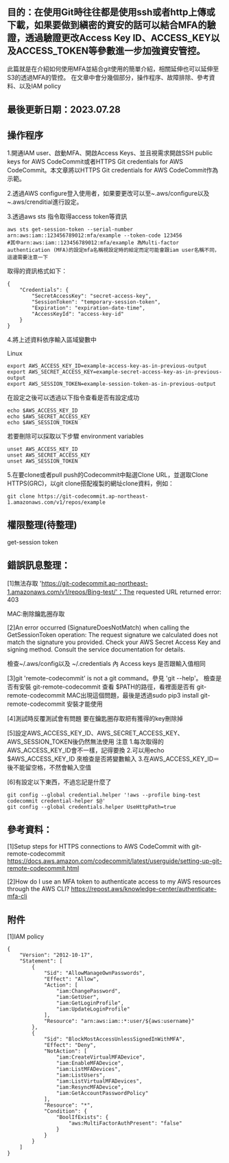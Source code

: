 ## 目的：在使用Git時往往都是使用ssh或者http上傳或下載，如果要做到縝密的資安的話可以結合MFA的驗證，透過驗證更改Access Key ID、ACCESS_KEY以及ACCESS_TOKEN等參數進一步加強資安管控。
此篇就是在介紹如何使用MFA並結合git使用的簡單介紹，相關延伸也可以延伸至S3的透過MFA的管控。
在文章中會分幾個部分，操作程序、故障排除、參考資料、以及IAM policy

## 最後更新日期：2023.07.28

## 操作程序

1.開通IAM user、啟動MFA、開啟Access Keys、並且視需求開啟SSH public keys for AWS CodeCommit或者HTTPS Git credentials for AWS CodeCommit。本文章將以HTTPS Git credentials for AWS CodeCommit作為示範。

2.透過AWS configure登入使用者，如果要更改可以至~.aws/configure以及~.aws/crenditial進行設定。

3.透過aws sts 指令取得access token等資訊
```
aws sts get-session-token --serial-number arn:aws:iam::123456789012:mfa/example --token-code 123456
#其中arn:aws:iam::123456789012:mfa/example 為Multi-factor authentication (MFA)的設定mfa名稱視設定時的給定而定可能會跟iam user名稱不同，這邊需要注意一下
```
取得的資訊格式如下：

```
{
    "Credentials": {
        "SecretAccessKey": "secret-access-key",
        "SessionToken": "temporary-session-token",
        "Expiration": "expiration-date-time",
        "AccessKeyId": "access-key-id"
    }
}

```
4.將上述資料依序輸入區域變數中

Linux
```
export AWS_ACCESS_KEY_ID=example-access-key-as-in-previous-output
export AWS_SECRET_ACCESS_KEY=example-secret-access-key-as-in-previous-output
export AWS_SESSION_TOKEN=example-session-token-as-in-previous-output

```
在設定之後可以透過以下指令查看是否有設定成功
```
echo $AWS_ACCESS_KEY_ID
echo $AWS_SECRET_ACCESS_KEY
echo $AWS_SESSION_TOKEN
```
若要刪除可以採取以下步驟 environment variables

```
unset AWS_ACCESS_KEY_ID
unset AWS_SECRET_ACCESS_KEY
unset AWS_SESSION_TOKEN
```

5.在要clone或者pull push的Codecommit中點選Clone URL，並選取Clone HTTPS(GRC)，以git clone搭配複製的網址clone資料，例如：
```
git clone https://git-codecommit.ap-northeast-1.amazonaws.com/v1/repos/example
```

## 權限整理(待整理)
get-session token



## 錯誤訊息整理：
[1]無法存取 'https://git-codecommit.ap-northeast-1.amazonaws.com/v1/repos/Bing-test/'：The requested URL returned error: 403

MAC:刪除鑰匙圈存取

[2]An error occurred (SignatureDoesNotMatch) when calling the GetSessionToken operation: The request signature we calculated does not match the signature you provided. Check your AWS Secret Access Key and signing method. Consult the service documentation for details.

檢查~/.aws/config以及 ~/.credentials 內 Access keys 是否跟輸入值相同

[3]git 'remote-codecommit' is not a git command。參見 'git --help'。
檢查是否有安裝 git-remote-codecommit
查看	$PATH的路徑，看裡面是否有 git-remote-codecommit
MAC出現這個問題，最後是透過sudo pip3 install git-remote-codecommit 安裝才能使用

[4]測試時反覆測試會有問題
要在鑰匙圈存取把有獲得的key刪除掉

[5]設定AWS_ACCESS_KEY_ID、AWS_SECRET_ACCESS_KEY、AWS_SESSION_TOKEN後仍然無法使用
注意
1.每次取得的AWS_ACCESS_KEY_ID會不一樣，記得要換
2.可以用echo $AWS_ACCESS_KEY_ID 來檢查是否將變數輸入
3.在AWS_ACCESS_KEY_ID＝後不能留空格，不然會輸入空值

[6]有設定以下東西，不過忘記是什麼了
```
git config --global credential.helper '!aws --profile bing-test codecommit credential-helper $@'
git config --global credentials.helper UseHttpPath=true
```

## 參考資料：
[1]Setup steps for HTTPS connections to AWS CodeCommit with git-remote-codecommit
https://docs.aws.amazon.com/codecommit/latest/userguide/setting-up-git-remote-codecommit.html

[2]How do I use an MFA token to authenticate access to my AWS resources through the AWS CLI?
https://repost.aws/knowledge-center/authenticate-mfa-cli

## 附件
[1]IAM policy
```
{
	"Version": "2012-10-17",
	"Statement": [
		{
			"Sid": "AllowManageOwnPasswords",
			"Effect": "Allow",
			"Action": [
				"iam:ChangePassword",
				"iam:GetUser",
				"iam:GetLoginProfile",
				"iam:UpdateLoginProfile"
			],
			"Resource": "arn:aws:iam::*:user/${aws:username}"
		},
		{
			"Sid": "BlockMostAccessUnlessSignedInWithMFA",
			"Effect": "Deny",
			"NotAction": [
				"iam:CreateVirtualMFADevice",
				"iam:EnableMFADevice",
				"iam:ListMFADevices",
				"iam:ListUsers",
				"iam:ListVirtualMFADevices",
				"iam:ResyncMFADevice",
				"iam:GetAccountPasswordPolicy"
			],
			"Resource": "*",
			"Condition": {
				"BoolIfExists": {
					"aws:MultiFactorAuthPresent": "false"
				}
			}
		}
	]
}

```

















